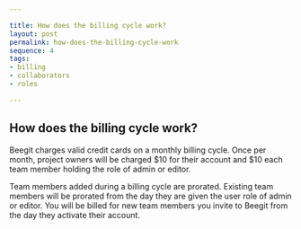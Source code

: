 ```yaml
---

title: How does the billing cycle work?
layout: post
permalink: how-does-the-billing-cycle-work
sequence: 4
tags:
- billing
- collaborators
- roles

---
```


## How does the billing cycle work? 
Beegit charges valid credit cards on a monthly billing cycle. Once per month, project owners will be charged $10 for their account and $10 each team member holding the role of admin or editor.

Team members added during a billing cycle are prorated. Existing team members will be prorated from the day they are given the user role of admin or editor. You will be billed for new team members you invite to Beegit from the day they activate their account.

